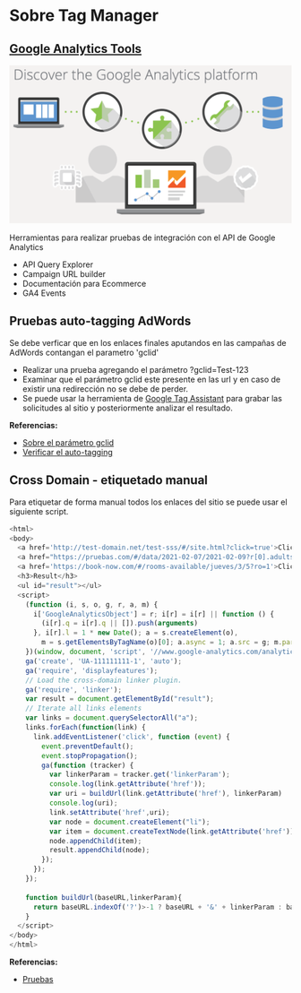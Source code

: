 # Sobre Tag Manager

## [Google Analytics Tools](https://ga-dev-tools.appspot.com/#about)

![Tools and demos](images/analytics-tools-cover.png)

Herramientas para realizar pruebas de integración con el API de Google Analytics

- API Query Explorer
- Campaign URL builder
- Documentación para Ecommerce
- GA4 Events

## Pruebas auto-tagging AdWords

Se debe verficar que en los enlaces finales aputandos en las campañas de AdWords contangan el parametro 'gclid'

- Realizar una prueba agregando el parámetro ?gclid=Test-123
- Examinar que el parámetro gclid este presente en las url y en caso de existir una redirección no se debe de perder.
- Se puede usar la herramienta de [Google Tag Assistant](https://get.google.com/tagassistant/) para grabar las solicitudes al sitio y posteriormente analizar el resultado.

**Referencias:**

- [Sobre el parámetro gclid](https://support.google.com/analytics/answer/1714454#zippy=%2Cuntagged-landing-pages%2Cmanually-tagged-ad-destination-urls-missing-information%2Cthird-party-redirects-drop-campaign-related-url-parameters)
- [Verificar el auto-tagging](https://support.google.com/analytics/answer/2938246?hl=en)

## Cross Domain - etiquetado manual

Para etiquetar de forma manual todos los enlaces del sitio se puede usar el siguiente script.

```javascript
<html>
<body>
  <a href='http://test-domain.net/test-sss/#/site.html?click=true'>Click me</a>
  <a href="https://pruebas.com/#/data/2021-02-07/2021-02-09?r[0].adults=2&r[0].children=0&_ga=2.57691241.2128202229.1611272462-8908134.1608136140">Click me</a>
  <a href='https://book-now.com/#/rooms-available/jueves/3/5?ro=1'>Click me</a>
  <h3>Result</h3>
  <ul id="result"></ul>
  <script>
    (function (i, s, o, g, r, a, m) {
      i['GoogleAnalyticsObject'] = r; i[r] = i[r] || function () {
        (i[r].q = i[r].q || []).push(arguments)
      }, i[r].l = 1 * new Date(); a = s.createElement(o),
        m = s.getElementsByTagName(o)[0]; a.async = 1; a.src = g; m.parentNode.insertBefore(a, m)
    })(window, document, 'script', '//www.google-analytics.com/analytics.js', 'ga');
    ga('create', 'UA-111111111-1', 'auto');
    ga('require', 'displayfeatures');
    // Load the cross-domain linker plugin.
    ga('require', 'linker');
    var result = document.getElementById("result");
    // Iterate all links elements
    var links = document.querySelectorAll("a");
    links.forEach(function(link) {
      link.addEventListener('click', function (event) {
        event.preventDefault();
        event.stopPropagation();
        ga(function (tracker) {
          var linkerParam = tracker.get('linkerParam');
          console.log(link.getAttribute('href'));
          var uri = buildUrl(link.getAttribute('href'), linkerParam)
          console.log(uri);
          link.setAttribute('href',uri);
          var node = document.createElement("li");
          var item = document.createTextNode(link.getAttribute('href'));
          node.appendChild(item);
          result.appendChild(node);
        });
      });
    });

    function buildUrl(baseURL,linkerParam){
      return baseURL.indexOf('?')>-1 ? baseURL + '&' + linkerParam : baseURL + '?' + linkerParam
    }
  </script>
</body>
</html>
```

**Referencias:**

- [Pruebas](https://jsfiddle.net/lgzarturo/2q0fg8mo/)
